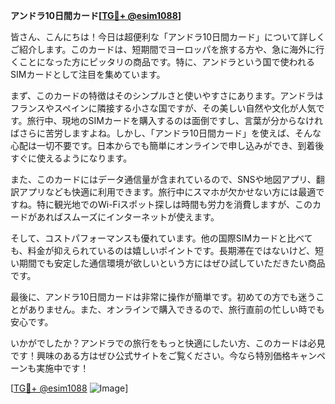 **アンドラ10日間カード[[TG💪+ @esim1088](https://t.me/s/esim1088)]**

皆さん、こんにちは！今日は超便利な「アンドラ10日間カード」について詳しくご紹介します。このカードは、短期間でヨーロッパを旅する方や、急に海外に行くことになった方にピッタリの商品です。特に、アンドラという国で使われるSIMカードとして注目を集めています。

まず、このカードの特徴はそのシンプルさと使いやすさにあります。アンドラはフランスやスペインに隣接する小さな国ですが、その美しい自然や文化が人気です。旅行中、現地のSIMカードを購入するのは面倒ですし、言葉が分からなければさらに苦労しますよね。しかし、「アンドラ10日間カード」を使えば、そんな心配は一切不要です。日本からでも簡単にオンラインで申し込みができ、到着後すぐに使えるようになります。

また、このカードにはデータ通信量が含まれているので、SNSや地図アプリ、翻訳アプリなども快適に利用できます。旅行中にスマホが欠かせない方には最適ですね。特に観光地でのWi-Fiスポット探しは時間も労力を消費しますが、このカードがあればスムーズにインターネットが使えます。

そして、コストパフォーマンスも優れています。他の国際SIMカードと比べても、料金が抑えられているのは嬉しいポイントです。長期滞在ではないけど、短い期間でも安定した通信環境が欲しいという方にはぜひ試していただきたい商品です。

最後に、アンドラ10日間カードは非常に操作が簡単です。初めての方でも迷うことがありません。また、オンラインで購入できるので、旅行直前の忙しい時でも安心です。

いかがでしたか？アンドラでの旅行をもっと快適にしたい方、このカードは必見です！興味のある方はぜひ公式サイトをご覧ください。今なら特別価格キャンペーンも実施中です！

[[TG💪+ @esim1088](https://t.me/s/esim1088) ![Image](https://i.postimg.cc/Y0z9fWf4/image.png)]